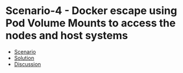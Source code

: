 # Scenario-4 - Docker escape using Pod Volume Mounts to access the nodes and host systems

* [Scenario](scenario.md)
* [Solution](solution.md)
* [Discussion](discussion.md)
